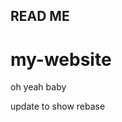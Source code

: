 READ ME
------------------------------------------------
# my-website
oh yeah baby

update to show rebase
